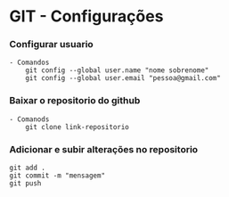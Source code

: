 # GIT - Configurações

### Configurar usuario
    - Comandos
        git config --global user.name "nome sobrenome"
        git config --global user.email "pessoa@gmail.com"

### Baixar o repositorio do github
    - Comanods
        git clone link-repositorio

### Adicionar e subir alterações no repositorio
    git add .
    git commit -m "mensagem"
    git push
